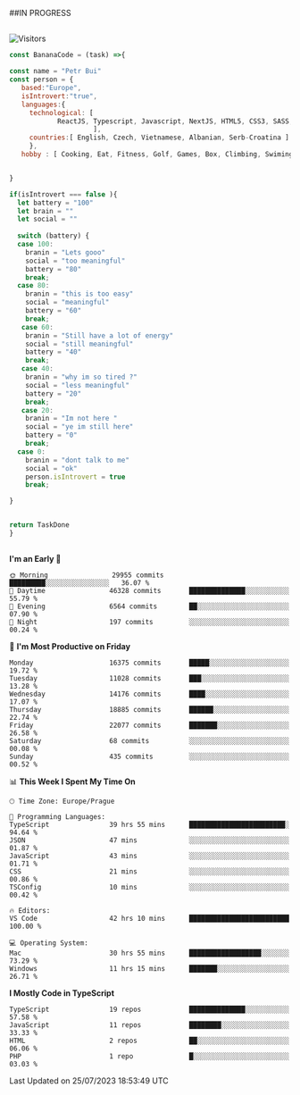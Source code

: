 ##IN PROGRESS
##
![Visitors](https://komarev.com/ghpvc/?username=petrbui&style=for-the-badge&label=Visitors+👀)
```Javascript
const BananaCode = (task) =>{

const name = "Petr Bui"
const person = {
   based:"Europe",
   isIntrovert:"true",
   languages:{
     technological: [ 
            ReactJS, Typescript, Javascript, NextJS, HTML5, CSS3, SASS, Redux, Node, Storybook, Styled-Component
                     ],
     countries:[ English, Czech, Vietnamese, Albanian, Serb-Croatina ]
     },
   hobby : [ Cooking, Eat, Fitness, Golf, Games, Box, Climbing, Swiming],


}

if(isIntrovert === false ){
  let battery = "100"
  let brain = ""
  let social = ""
  
  switch (battery) {
  case 100:
    branin = "Lets gooo"
    social = "too meaningful"
    battery = "80"
    break;
  case 80:
    branin = "this is too easy"
    social = "meaningful"
    battery = "60"
    break;
   case 60:
    branin = "Still have a lot of energy"
    social = "still meaningful"
    battery = "40"
    break;
   case 40:
    branin = "why im so tired ?"
    social = "less meaningful"
    battery = "20"
    break;
   case 20:
    branin = "Im not here "
    social = "ye im still here"
    battery = "0"
    break;
  case 0:
    branin = "dont talk to me"
    social = "ok"
    person.isIntrovert = true
    break;

}


return TaskDone
}
```



##
<!--
[![My GitHub stats](https://github-readme-stats.vercel.app/api?username=petrbui&theme=github_dark)](https://github.com/anuraghazra/github-readme-stats)

[![My wakatime stats](https://github-readme-stats.vercel.app/api/wakatime?username=petrbui&theme=github_dark)](https://github.com/anuraghazra/github-readme-stats)
-->
<!--START_SECTION:waka-->
**I'm an Early 🐤** 

```text
🌞 Morning                29955 commits       █████████░░░░░░░░░░░░░░░░   36.07 % 
🌆 Daytime                46328 commits       ██████████████░░░░░░░░░░░   55.79 % 
🌃 Evening                6564 commits        ██░░░░░░░░░░░░░░░░░░░░░░░   07.90 % 
🌙 Night                  197 commits         ░░░░░░░░░░░░░░░░░░░░░░░░░   00.24 % 
```
📅 **I'm Most Productive on Friday** 

```text
Monday                   16375 commits       █████░░░░░░░░░░░░░░░░░░░░   19.72 % 
Tuesday                  11028 commits       ███░░░░░░░░░░░░░░░░░░░░░░   13.28 % 
Wednesday                14176 commits       ████░░░░░░░░░░░░░░░░░░░░░   17.07 % 
Thursday                 18885 commits       ██████░░░░░░░░░░░░░░░░░░░   22.74 % 
Friday                   22077 commits       ███████░░░░░░░░░░░░░░░░░░   26.58 % 
Saturday                 68 commits          ░░░░░░░░░░░░░░░░░░░░░░░░░   00.08 % 
Sunday                   435 commits         ░░░░░░░░░░░░░░░░░░░░░░░░░   00.52 % 
```


📊 **This Week I Spent My Time On** 

```text
🕑︎ Time Zone: Europe/Prague

💬 Programming Languages: 
TypeScript               39 hrs 55 mins      ████████████████████████░   94.64 % 
JSON                     47 mins             ░░░░░░░░░░░░░░░░░░░░░░░░░   01.87 % 
JavaScript               43 mins             ░░░░░░░░░░░░░░░░░░░░░░░░░   01.71 % 
CSS                      21 mins             ░░░░░░░░░░░░░░░░░░░░░░░░░   00.86 % 
TSConfig                 10 mins             ░░░░░░░░░░░░░░░░░░░░░░░░░   00.42 % 

🔥 Editors: 
VS Code                  42 hrs 10 mins      █████████████████████████   100.00 % 

💻 Operating System: 
Mac                      30 hrs 55 mins      ██████████████████░░░░░░░   73.29 % 
Windows                  11 hrs 15 mins      ███████░░░░░░░░░░░░░░░░░░   26.71 % 
```

**I Mostly Code in TypeScript** 

```text
TypeScript               19 repos            ██████████████░░░░░░░░░░░   57.58 % 
JavaScript               11 repos            ████████░░░░░░░░░░░░░░░░░   33.33 % 
HTML                     2 repos             ██░░░░░░░░░░░░░░░░░░░░░░░   06.06 % 
PHP                      1 repo              █░░░░░░░░░░░░░░░░░░░░░░░░   03.03 % 
```




 Last Updated on 25/07/2023 18:53:49 UTC
<!--END_SECTION:waka-->
